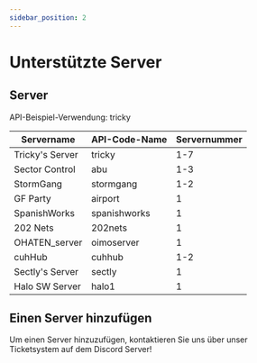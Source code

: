 ```yaml
---
sidebar_position: 2
---
```


# Unterstützte Server

## Server
API-Beispiel-Verwendung: <span class="code-text">tricky<Nummer></span>

| Servername      | API-Code-Name | Servernummer |
| --------------- | ------------- | ------------ |
| Tricky's Server | tricky        | 1-7          |
| Sector Control  | abu           | 1-3          |
| StormGang       | stormgang     | 1-2          |
| GF Party        | airport       | 1            |
| SpanishWorks    | spanishworks  | 1            |
| 202 Nets        | 202nets       | 1            |
| OHATEN_server   | oimoserver    | 1            |
| cuhHub          | cuhhub        | 1-2          |
| Sectly's Server | sectly        | 1            |
| Halo SW Server  | halo1         | 1            |

## Einen Server hinzufügen
Um einen Server hinzuzufügen, kontaktieren Sie uns über unser Ticketsystem auf dem Discord Server!